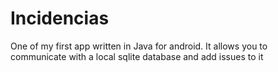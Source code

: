 # Incidencias
One of my first app written in Java for android. It allows you to communicate with a local sqlite database and add issues to it
